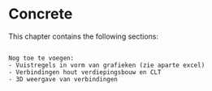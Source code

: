 # Concrete

This chapter contains the following sections:

```{tableofcontents}
```

```{Note}
Nog toe te voegen:
- Vuistregels in vorm van grafieken (zie aparte excel)
- Verbindingen hout verdiepingsbouw en CLT
- 3D weergave van verbindingen
```